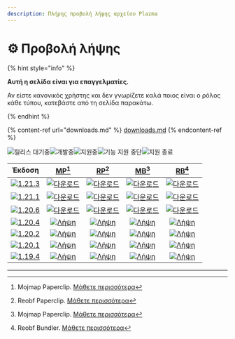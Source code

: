```yaml
---
description: Πλήρης προβολή λήψης αρχείου Plazma
---
```


# ⚙️ Προβολή λήψης

{% hint style="info" %}

**Αυτή η σελίδα είναι για επαγγελματίες.**

Αν είστε κανονικός χρήστης και δεν γνωρίζετε καλά ποιος είναι ο ρόλος κάθε τύπου,
κατεβάστε από τη σελίδα παρακάτω.

{% endhint %}

{% content-ref url="downloads.md" %}
[downloads.md](downloads.md)
{% endcontent-ref %}

[wtr]: https://badge.plazmamc.org/0/Σε%20αναμονή%20κυκλοφορίας

![릴리스 대기중][wtr]![개발중](https://badge.plazmamc.org/1/개발중)![지원중](https://badge.plazmamc.org/2/지원중)![기능 지원 중단](https://badge.plazmamc.org/6/기능%20지원%20중단)![지원 종료](https://badge.plazmamc.org/4/지원%20종료)

|                                       Έκδοση                                      |                          [MP](#user-content-fn-1)[^1]                          |                          [RP](#user-content-fn-2)[^2]                          |                          [MB](#user-content-fn-3)[^3]                          |                          [RB](#user-content-fn-4)[^4]                          |
| :-------------------------------------------------------------------------------: | :----------------------------------------------------------------------------: | :----------------------------------------------------------------------------: | :----------------------------------------------------------------------------: | :----------------------------------------------------------------------------: |
| [![1.21.3](https://badge.plazmamc.org/1/1.21.3)](https://git.plazmamc.org/1.21.3) | [![다운로드](https://badge.plazmamc.org/1/다운로드)](https://dl.plazmamc.org/1.21.3/0) | [![다운로드](https://badge.plazmamc.org/1/다운로드)](https://dl.plazmamc.org/1.21.3/1) | [![다운로드](https://badge.plazmamc.org/1/다운로드)](https://dl.plazmamc.org/1.21.3/2) | [![다운로드](https://badge.plazmamc.org/1/다운로드)](https://dl.plazmamc.org/1.21.3/3) |
| [![1.21.1](https://badge.plazmamc.org/6/1.21.1)](https://git.plazmamc.org/1.21.1) | [![다운로드](https://badge.plazmamc.org/1/다운로드)](https://dl.plazmamc.org/1.21.1/0) | [![다운로드](https://badge.plazmamc.org/1/다운로드)](https://dl.plazmamc.org/1.21.1/1) | [![다운로드](https://badge.plazmamc.org/1/다운로드)](https://dl.plazmamc.org/1.21.1/2) | [![다운로드](https://badge.plazmamc.org/1/다운로드)](https://dl.plazmamc.org/1.21.1/3) |
| [![1.20.6](https://badge.plazmamc.org/2/1.20.6)](https://git.plazmamc.org/1.20.6) | [![다운로드](https://badge.plazmamc.org/1/다운로드)](https://dl.plazmamc.org/1.20.6/0) | [![다운로드](https://badge.plazmamc.org/1/다운로드)](https://dl.plazmamc.org/1.20.6/1) | [![다운로드](https://badge.plazmamc.org/1/다운로드)](https://dl.plazmamc.org/1.20.6/2) | [![다운로드](https://badge.plazmamc.org/1/다운로드)](https://dl.plazmamc.org/1.20.6/3) |
| [![1.20.4](https://badge.plazmamc.org/6/1.20.4)](https://git.plazmamc.org/1.20.4) | [![Λήψη](https://badge.plazmamc.org/1/Λήψη)](https://dl.plazmamc.org/1.20.4/0) | [![Λήψη](https://badge.plazmamc.org/1/Λήψη)](https://dl.plazmamc.org/1.20.4/1) | [![Λήψη](https://badge.plazmamc.org/1/Λήψη)](https://dl.plazmamc.org/1.20.4/2) | [![Λήψη](https://badge.plazmamc.org/1/Λήψη)](https://dl.plazmamc.org/1.20.4/3) |
| [![1.20.2](https://badge.plazmamc.org/4/1.20.2)](https://git.plazmamc.org/1.20.2) | [![Λήψη](https://badge.plazmamc.org/1/Λήψη)](https://dl.plazmamc.org/1.20.2/0) | [![Λήψη](https://badge.plazmamc.org/1/Λήψη)](https://dl.plazmamc.org/1.20.2/1) | [![Λήψη](https://badge.plazmamc.org/1/Λήψη)](https://dl.plazmamc.org/1.20.2/2) | [![Λήψη](https://badge.plazmamc.org/1/Λήψη)](https://dl.plazmamc.org/1.20.2/3) |
| [![1.20.1](https://badge.plazmamc.org/4/1.20.1)](https://git.plazmamc.org/1.20.1) | [![Λήψη](https://badge.plazmamc.org/1/Λήψη)](https://dl.plazmamc.org/1.20.1/0) | [![Λήψη](https://badge.plazmamc.org/1/Λήψη)](https://dl.plazmamc.org/1.20.1/1) | [![Λήψη](https://badge.plazmamc.org/1/Λήψη)](https://dl.plazmamc.org/1.20.1/2) | [![Λήψη](https://badge.plazmamc.org/1/Λήψη)](https://dl.plazmamc.org/1.20.1/3) |
| [![1.19.4](https://badge.plazmamc.org/4/1.19.4)](https://git.plazmamc.org/1.19.4) | [![Λήψη](https://badge.plazmamc.org/1/Λήψη)](https://dl.plazmamc.org/1.19.4/0) | [![Λήψη](https://badge.plazmamc.org/1/Λήψη)](https://dl.plazmamc.org/1.19.4/1) | [![Λήψη](https://badge.plazmamc.org/1/Λήψη)](https://dl.plazmamc.org/1.19.4/2) | [![Λήψη](https://badge.plazmamc.org/1/Λήψη)](https://dl.plazmamc.org/1.19.4/3) |

***

[^1]: Mojmap Paperclip. [Μάθετε περισσότερα](../administration/getting-started#id-2)

[^2]: Reobf Paperclip. [Μάθετε περισσότερα](../administration/getting-started#id-2)

[^3]: Mojmap Paperclip. [Μάθετε περισσότερα](../administration/getting-started#id-2)

[^4]: Reobf Bundler. [Μάθετε περισσότερα](../administration/getting-started#id-2)

